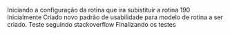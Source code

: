 Iniciando a configuração da rotina que ira subistituir a rotina 190
Inicialmente Criado novo padrão de usabilidade para modelo de rotina a ser criado.
Teste seguindo stackoverflow 
Finalizando os testes

